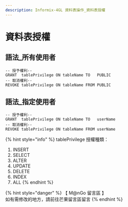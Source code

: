 ```yaml
---
description: Informix-4GL 資料表操作_資料表授權
---
```


# 資料表授權

## 語法\_所有使用者

```
-- 授予權利--
GRANT  tablePrivilege ON tableName TO   PUBLIC
-- 取消權利--
REVOKE tablePrivilege ON tableName FROM PUBLIC
```

## 語法\_指定使用者

```
-- 授予權利--
GRANT  tablePrivilege ON tableName TO   userName
-- 取消權利--
REVOKE tablePrivilege ON tableName FROM userName
```

{% hint style="info" %}
tablePrivilege  授權種類：

1. INSERT
2. SELECT
3. ALTER
4. UPDATE
5. DELETE
6. INDEX
7. ALL
{% endhint %}

{% hint style="danger" %}
【 M@nGo 留言區 】\
如有需修改的地方，請前往芒果留言區留言
{% endhint %}
